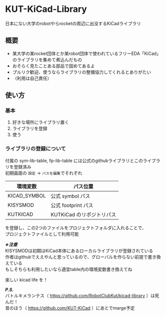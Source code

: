 # KUT-KiCad-Library

日本にない大学のrobotやらrocketの周辺に出没するKiCadライブラリ

## 概要

- 某大学の某rocket団体とか某robot団体で使われているフリーEDA「KiCad」のライブラリを集めて煮込んだもの  
- おそらく見たことある部品で固めてあるよ  
- プルリク歓迎、使うならライブラリの整備協力してくれるとありがたい  
- （利用は自己責任）

## 使い方

### 基本

1. 好きな場所にライブラリ置く
2. ライブラリを登録
3. 使う

### ライブラリの登録について

付属の sym-lib-table, fp-lib-table には公式のgithubライブラリとこのライブラリを登録済み  
初期画面の ```設定``` -> ```パスを編集```でそれぞれ

| 環境変数 | パス位置 |
----|----
| KICAD_SYMBOL | 公式 symbol パス |
| KISYSMOD |  公式 footprint パス |
| KUTKICAD |  KUTKiCad のリポジトリパス |

を登録し、この2つのファイルをプロジェクトフォルダに入れることで、  
プロジェクトファイルとして利用可能

***※注意***  
KISYSMODは初期はKiCad本体にあるローカルライブラリが登録されている  
作者はgithubでええやんと思っているので、グローバルを作らない前提で書き換えている  
もしそちらも利用したいなら適宜table内の環境変数書き換えてね

楽しい kicad life を！

***P.S.***  
バトルキメランテス（ https://github.com/RobotClubKut/kicad-library ）は死んだ！  
昔のほう（ https://github.com/KUT-KiCad ）にあとでmarge予定